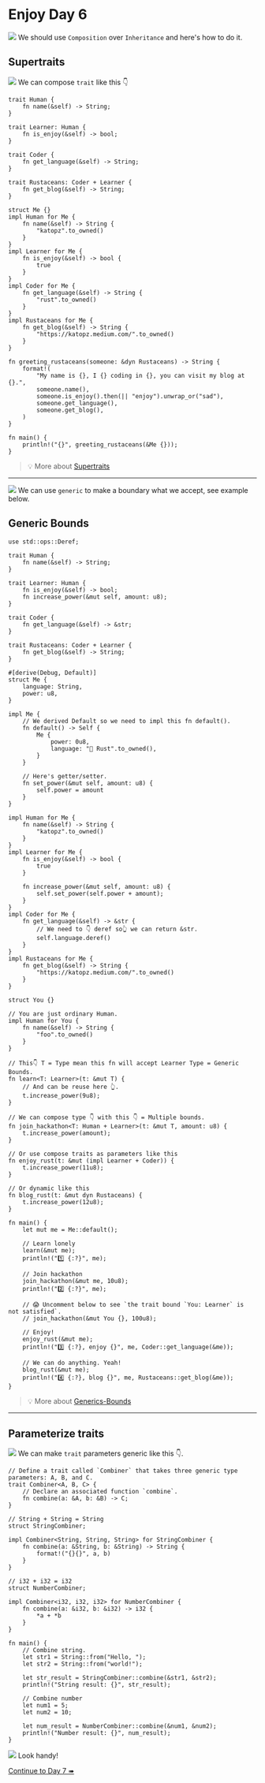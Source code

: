 # Enjoy Day 6

![](/assets/kat.png) <span class="speech-bubble">We should use `Composition` over `Inheritance` and here's how to do it.</span>

## Supertraits

![](/assets/duck.png) <span class="speech-bubble">We can compose `trait` like this 👇</span>

```rust,editable
trait Human {
    fn name(&self) -> String;
}

trait Learner: Human {
    fn is_enjoy(&self) -> bool;
}

trait Coder {
    fn get_language(&self) -> String;
}

trait Rustaceans: Coder + Learner {
    fn get_blog(&self) -> String;
}

struct Me {}
impl Human for Me {
    fn name(&self) -> String {
        "katopz".to_owned()
    }
}
impl Learner for Me {
    fn is_enjoy(&self) -> bool {
        true
    }
}
impl Coder for Me {
    fn get_language(&self) -> String {
        "rust".to_owned()
    }
}
impl Rustaceans for Me {
    fn get_blog(&self) -> String {
        "https://katopz.medium.com/".to_owned()
    }
}

fn greeting_rustaceans(someone: &dyn Rustaceans) -> String {
    format!(
        "My name is {}, I {} coding in {}, you can visit my blog at {}.",
        someone.name(),
        someone.is_enjoy().then(|| "enjoy").unwrap_or("sad"),
        someone.get_language(),
        someone.get_blog(),
    )
}

fn main() {
    println!("{}", greeting_rustaceans(&Me {}));
}
```

> 💡 More about [Supertraits](https://doc.rust-lang.org/rust-by-example/trait/supertraits.html)

---

![](/assets/kat.png) <span class="speech-bubble">We can use `generic` to make a boundary what we accept, see example below.</span>

## Generic Bounds

```rust,editable
use std::ops::Deref;

trait Human {
    fn name(&self) -> String;
}

trait Learner: Human {
    fn is_enjoy(&self) -> bool;
    fn increase_power(&mut self, amount: u8);
}

trait Coder {
    fn get_language(&self) -> &str;
}

trait Rustaceans: Coder + Learner {
    fn get_blog(&self) -> String;
}

#[derive(Debug, Default)]
struct Me {
    language: String,
    power: u8,
}

impl Me {
    // We derived Default so we need to impl this fn default().
    fn default() -> Self {
        Me {
            power: 0u8,
            language: "🦀 Rust".to_owned(),
        }
    }

    // Here's getter/setter.
    fn set_power(&mut self, amount: u8) {
        self.power = amount
    }
}

impl Human for Me {
    fn name(&self) -> String {
        "katopz".to_owned()
    }
}
impl Learner for Me {
    fn is_enjoy(&self) -> bool {
        true
    }

    fn increase_power(&mut self, amount: u8) {
        self.set_power(self.power + amount);
    }
}
impl Coder for Me {
    fn get_language(&self) -> &str {
        // We need to 👇 deref so👆 we can return &str.
        self.language.deref()
    }
}
impl Rustaceans for Me {
    fn get_blog(&self) -> String {
        "https://katopz.medium.com/".to_owned()
    }
}

struct You {}

// You are just ordinary Human.
impl Human for You {
    fn name(&self) -> String {
        "foo".to_owned()
    }
}

// This👇 T = Type mean this fn will accept Learner Type = Generic Bounds.
fn learn<T: Learner>(t: &mut T) {
    // And can be reuse here 👆.
    t.increase_power(9u8);
}

// We can compose type 👇 with this 👇 = Multiple bounds.
fn join_hackathon<T: Human + Learner>(t: &mut T, amount: u8) {
    t.increase_power(amount);
}

// Or use compose traits as parameters like this
fn enjoy_rust(t: &mut (impl Learner + Coder)) {
    t.increase_power(11u8);
}

// Or dynamic like this
fn blog_rust(t: &mut dyn Rustaceans) {
    t.increase_power(12u8);
}

fn main() {
    let mut me = Me::default();

    // Learn lonely
    learn(&mut me);
    println!("1️⃣ {:?}", me);

    // Join hackathon
    join_hackathon(&mut me, 10u8);
    println!("2️⃣ {:?}", me);

    // 😱 Uncomment below to see `the trait bound `You: Learner` is not satisfied`.
    // join_hackathon(&mut You {}, 100u8);

    // Enjoy!
    enjoy_rust(&mut me);
    println!("3️⃣ {:?}, enjoy {}", me, Coder::get_language(&me));

    // We can do anything. Yeah!
    blog_rust(&mut me);
    println!("4️⃣ {:?}, blog {}", me, Rustaceans::get_blog(&me));
}
```

> 💡 More about [Generics-Bounds](https://doc.rust-lang.org/rust-by-example/generics/bounds.html)

---

## Parameterize traits

![](/assets/kat.png) <span class="speech-bubble">We can make `trait` parameters generic like this 👇.</span>

```rust,editable
// Define a trait called `Combiner` that takes three generic type parameters: A, B, and C.
trait Combiner<A, B, C> {
    // Declare an associated function `combine`.
    fn combine(a: &A, b: &B) -> C;
}

// String + String = String
struct StringCombiner;

impl Combiner<String, String, String> for StringCombiner {
    fn combine(a: &String, b: &String) -> String {
        format!("{}{}", a, b)
    }
}

// i32 + i32 = i32
struct NumberCombiner;

impl Combiner<i32, i32, i32> for NumberCombiner {
    fn combine(a: &i32, b: &i32) -> i32 {
        *a + *b
    }
}

fn main() {
    // Combine string.
    let str1 = String::from("Hello, ");
    let str2 = String::from("world!");

    let str_result = StringCombiner::combine(&str1, &str2);
    println!("String result: {}", str_result);

    // Combine number
    let num1 = 5;
    let num2 = 10;

    let num_result = NumberCombiner::combine(&num1, &num2);
    println!("Number result: {}", num_result);
}
```

![](/assets/duck.png) <span class="speech-bubble">Look handy!</span>

[Continue to Day 7 ➠](./enjoy7.md)
